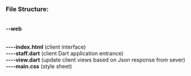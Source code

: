 <h3>File Structure:</h3>

<br><b>--web</b>

<br><b>----index.html</b>    (client interface) 
<br><b>----staff.dart</b>    (client Dart application entrance)
<br><b>----view.dart</b>     (update client views based on Json response from sever)
<br><b>----main.css</b>      (style sheet)